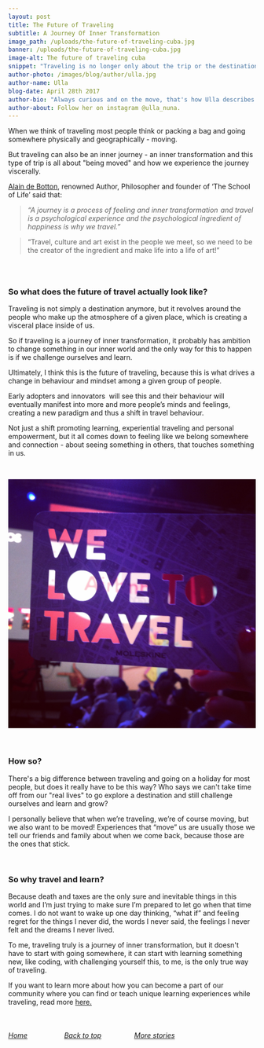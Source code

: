 ```yaml
---
layout: post
title: The Future of Traveling
subtitle: A Journey Of Inner Transformation
image_path: /uploads/the-future-of-traveling-cuba.jpg
banner: /uploads/the-future-of-traveling-cuba.jpg
image-alt: The future of traveling cuba
snippet: "Traveling is no longer only about the trip or the destination - it's about how we experience it viscerally."
author-photo: /images/blog/author/ulla.jpg
author-name: Ulla
blog-date: April 28th 2017
author-bio: "Always curious and on the move, that's how Ulla describes herself. She is a passionate traveler and digital nomad and also the founder of Learn With Locals."
author-about: Follow her on instagram @ulla_nuna.
---
```



When we think of traveling most people think or packing a bag and going somewhere physically and geographically - moving.

But traveling can also be an inner journey - an inner transformation and this type of trip is all about "being moved" and how we experience the journey viscerally.

[Alain de Botton](http://alaindebotton.com/), renowned Author, Philosopher and founder of ‘The School of Life’ said that:

> *“A journey is a process of feeling and inner transformation  and travel is a psychological experience and the psychological ingredient of happiness is why we travel.”*

> “Travel, culture and art exist in the people we meet, so we need to be the creator of the ingredient and make life into a life of art!”

### &nbsp;

### So what does the future of travel actually look like?

Traveling is not simply a destination anymore, but it revolves around the people who make up the atmosphere of a given place, which is creating a visceral place inside of us.

So if traveling is a journey of inner transformation, it probably has ambition to change something in our inner world and the only way for this to happen is if we challenge ourselves and learn.

Ultimately, I think this is the future of traveling, because this is what drives a change in behaviour and mindset among a given group of people.

Early adopters and innovators &nbsp;will see this and their behaviour will eventually manifest into more and more people’s minds and feelings, creating a new paradigm and thus a shift in travel behaviour.

Not just a shift promoting learning, experiential traveling and personal empowerment, but it all comes down to feeling like we belong somewhere and connection - about seeing something in others, that touches something in us.

&nbsp;

![](/uploads/versions/we-love-to-travel---x----1520-1530x---.png)

&nbsp;

### How so?

There's a big difference between traveling and going on a holiday for most people, but does it really have to be this way? Who says we can't take time off from our "real lives" to go explore a destination and still challenge ourselves and learn and grow?

I personally believe that when we’re traveling, we’re of course moving, but we also want to be moved! Experiences that “move” us are usually those we tell our friends and family about when we come back, because those are the ones that stick.

&nbsp;

### So why travel and learn?

Because death and taxes are the only sure and inevitable things in this world and I’m just trying to make sure I’m prepared to let go when that time comes. I do not want to wake up one day thinking, “what if” and feeling regret for the things I never did, the words I never said, the feelings I never felt and the dreams I never lived.

To me, traveling truly is a journey of inner transformation, but it doesn't have to start with going somewhere, it can start with learning something new, like coding, with challenging yourself this, to me, is the only true way of traveling.

If you want to learn more about how you can become a part of our community where you can find or teach unique learning experiences while traveling, read more [here.](/signup.html)

&nbsp;

###### [Home](/)&nbsp; &nbsp; &nbsp; &nbsp; &nbsp; &nbsp; &nbsp; &nbsp; &nbsp; &nbsp;[Back to top](/2017/04/28/the-future-of-traveling.html)&nbsp;&nbsp; &nbsp; &nbsp; &nbsp; &nbsp; &nbsp; &nbsp; &nbsp;&nbsp;[More stories](/blog.html)